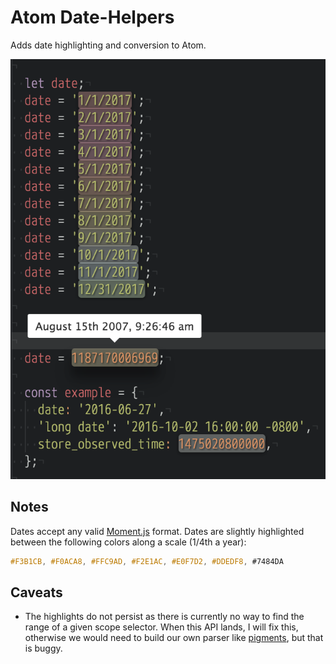 # Atom Date-Helpers

Adds date highlighting and conversion to Atom.

![Screenshot](screenshot.png)

## Notes

Dates accept any valid [Moment.js]() format. Dates are slightly highlighted between the following colors along a scale (1/4th a year):

```sass
#F3B1CB, #F0ACA8, #FFC9AD, #F2E1AC, #E0F7D2, #DDEDF8, #7484DA
```

## Caveats

- The highlights do not persist as there is currently no way to find the range of a given scope selector. When this API lands, I will fix this, otherwise we would need to build our own parser like [pigments](https://github.com/abe33/atom-pigments), but that is buggy.
